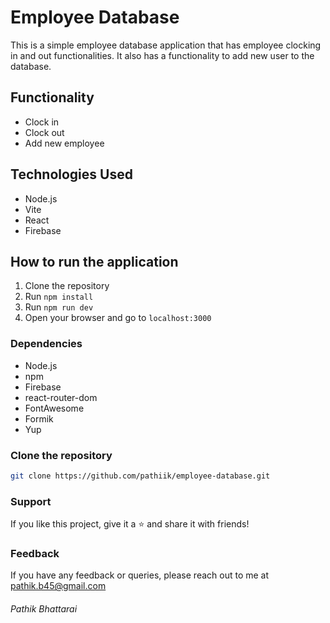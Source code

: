 # Employee Database
This is a simple employee database application that has employee clocking in and out functionalities. It also has a functionality to add new user to the database.

## Functionality
- Clock in
- Clock out
- Add new employee

## Technologies Used
- Node.js
- Vite
- React
- Firebase

## How to run the application
1. Clone the repository
2. Run `npm install`
3. Run `npm run dev`
4. Open your browser and go to `localhost:3000`

### Dependencies
- Node.js
- npm
- Firebase
- react-router-dom
- FontAwesome
- Formik
- Yup

### Clone the repository
```bash
git clone https://github.com/pathiik/employee-database.git
```
### Support
If you like this project, give it a ⭐ and share it with friends!

### Feedback
If you have any feedback or queries, please reach out to me at pathik.b45@gmail.com

###### Pathik Bhattarai